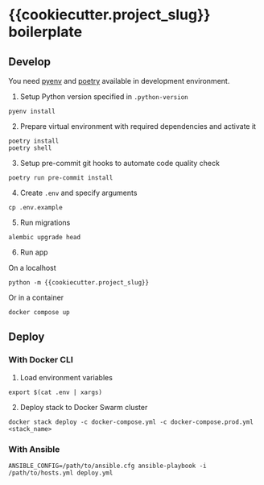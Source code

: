 # {{cookiecutter.project_slug}} boilerplate

## Develop

You need [pyenv](https://github.com/pyenv/pyenv) and [poetry](https://python-poetry.org/) available in development environment.

1. Setup Python version specified in `.python-version`

```console
pyenv install
```

2. Prepare virtual environment with required dependencies and activate it

```console
poetry install
poetry shell
```

3. Setup pre-commit git hooks to automate code quality check

```console
poetry run pre-commit install
```

4. Create `.env` and specify arguments

```console
cp .env.example
```

5. Run migrations

```console
alembic upgrade head
```

6. Run app

On a localhost

```console
python -m {{cookiecutter.project_slug}}
```

Or in a container

```console
docker compose up
```

## Deploy

### With Docker CLI

1. Load environment variables

```console
export $(cat .env | xargs)
```

2. Deploy stack to Docker Swarm cluster

```console
docker stack deploy -c docker-compose.yml -c docker-compose.prod.yml <stack_name>
```

### With Ansible

```console
ANSIBLE_CONFIG=/path/to/ansible.cfg ansible-playbook -i /path/to/hosts.yml deploy.yml
```
